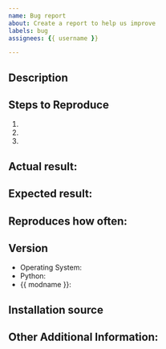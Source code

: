 ```yaml
---
name: Bug report
about: Create a report to help us improve
labels: bug
assignees: {{ username }}

---
```


<!-- Have you searched for similar issues? Before submitting this issue, please check the open issues and add a note before logging a new issue. 

PLEASE USE THE TEMPLATE BELOW TO PROVIDE INFORMATION ABOUT THE ISSUE. 
INSUFFICIENT INFO WILL GET THE ISSUE CLOSED. IT WILL ONLY BE REOPENED AFTER SUFFICIENT INFO IS PROVIDED-->

## Description 
<!--Provide a brief description of the issue-->


## Steps to Reproduce
<!--Please add a series of steps to reproduce the issue-->

   1. 
   2. 
   3. 

## Actual result:
<!--Please add screenshots if needed and include the Python traceback if present-->


## Expected result:


## Reproduces how often: 
<!--[Easily reproduced/Intermittent issue/No steps to reproduce]-->


## Version

  * Operating System: 
  * Python: 
  * {{ modname }}: 
  
## Installation source
<!-- e.g. Github repository, Github Releases, PyPI/pip, Anaconda/conda -->


## Other Additional Information:
<!--Any additional information, related issues, extra QA steps, configuration or data that might be necessary to reproduce the issue-->

